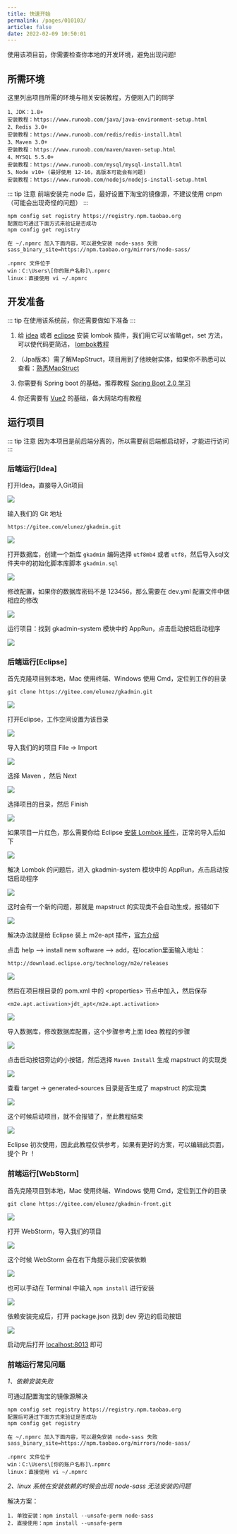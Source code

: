 ```yaml
---
title: 快速开始
permalink: /pages/010103/
article: false
date: 2022-02-09 10:50:01
---
```


使用该项目前，你需要检查你本地的开发环境，避免出现问题!

## 所需环境

这里列出项目所需的环境与相关安装教程，方便刚入门的同学

```
1、JDK：1.8+ 
安装教程：https://www.runoob.com/java/java-environment-setup.html
2、Redis 3.0+
安装教程：https://www.runoob.com/redis/redis-install.html
3、Maven 3.0+
安装教程：https://www.runoob.com/maven/maven-setup.html
4、MYSQL 5.5.0+
安装教程：https://www.runoob.com/mysql/mysql-install.html
5、Node v10+ (最好使用 12-16，高版本可能会有问题)
安装教程：https://www.runoob.com/nodejs/nodejs-install-setup.html
```

::: tip 注意
前端安装完 node 后，最好设置下淘宝的镜像源，不建议使用 cnpm（可能会出现奇怪的问题）
:::

```
npm config set registry https://registry.npm.taobao.org
配置后可通过下面方式来验证是否成功
npm config get registry

在 ~/.npmrc 加入下面内容，可以避免安装 node-sass 失败
sass_binary_site=https://npm.taobao.org/mirrors/node-sass/

.npmrc 文件位于
win：C:\Users\[你的账户名称]\.npmrc
linux：直接使用 vi ~/.npmrc
```
## 开发准备
::: tip
在使用该系统前，你还需要做如下准备
:::

1. 给 [idea](https://blog.csdn.net/wochunyang/article/details/81736354) 或者 [eclipse](https://blog.csdn.net/magi1201/article/details/85995987) 安装 lombok 插件，我们用它可以省略get，set 方法，可以使代码更简洁，
 [lombok教程](https://www.ydyno.com/archives/1147.html)

2. （Jpa版本）需了解MapStruct，项目用到了他映射实体，如果你不熟悉可以查看：[熟悉MapStruct](https://www.jianshu.com/p/3f20ca1a93b0)

3. 你需要有 Spring boot 的基础，推荐教程 [Spring Boot 2.0 学习](https://github.com/ityouknow/spring-boot-examples)

4. 你还需要有 [Vue2](https://v2.cn.vuejs.org/) 的基础，各大网站均有教程

## 运行项目

::: tip 注意
因为本项目是前后端分离的，所以需要前后端都启动好，才能进行访问
:::

### 后端运行[Idea]

打开Idea，直接导入Git项目

![](/gkadmin-doc/images/2020/06/25/20200609184434.jpg)

输入我们的 Git 地址

```
https://gitee.com/elunez/gkadmin.git
```

![](/gkadmin-doc/images/2020/06/25/20200609184548.jpg)

打开数据库，创建一个新库 `gkadmin` 编码选择 `utf8mb4` 或者 `utf8`，然后导入sql文件夹中的初始化脚本库脚本 `gkadmin.sql`

![](/gkadmin-doc/images/2020/06/25/20200609184722.jpg)

修改配置，如果你的数据库密码不是 123456，那么需要在 dev.yml 配置文件中做相应的修改

![](/gkadmin-doc/images/2020/06/25/20200609185014.jpg)

运行项目：找到 gkadmin-system 模块中的 AppRun，点击启动按钮启动程序

![](/gkadmin-doc/images/2020/06/25/20200605112835.jpg)

### 后端运行[Eclipse]

首先克隆项目到本地，Mac 使用终端、Windows 使用 Cmd，定位到工作的目录

```
git clone https://gitee.com/elunez/gkadmin.git
```

![](/gkadmin-doc/images/2020/06/25/20200609185424.jpg)

打开Eclipse，工作空间设置为该目录

![](/gkadmin-doc/images/2020/06/25/20200609185609.jpg)

导入我们的的项目 File -> Import

![](/gkadmin-doc/images/2020/06/25/20200609185730.jpg)

选择 Maven ，然后 Next

![](/gkadmin-doc/images/2020/06/25/20200609185818.jpg)

选择项目的目录，然后 Finish

![](/gkadmin-doc/images/2020/06/25/20200609185940.jpg)

如果项目一片红色，那么需要你给 Eclipse [安装 Lombok 插件](https://www.baidu.com/s?ie=utf-8&wd=eclipse%E5%AE%89%E8%A3%85lombok%E6%8F%92%E4%BB%B6)，正常的导入后如下

![](/gkadmin-doc/images/2020/06/25/20200609190325.jpg)

解决 Lombok 的问题后，进入 gkadmin-system 模块中的 AppRun，点击启动按钮启动程序

![](/gkadmin-doc/images/2020/06/25/20200609190602.jpg)

这时会有一个新的问题，那就是 mapstruct 的实现类不会自动生成，报错如下

![](/gkadmin-doc/images/2020/06/25/20200609190817.jpg)

解决办法就是给 Eclipse 装上 m2e-apt 插件，[官方介绍](https://mapstruct.org/documentation/ide-support/)

点击 help --> install new software --> add，在location里面输入地址：

```
http://download.eclipse.org/technology/m2e/releases
```

![](/gkadmin-doc/images/2020/06/25/20200609191851.jpg)

然后在项目根目录的 pom.xml 中的 &lt;properties&gt; 节点中加入，然后保存

```
<m2e.apt.activation>jdt_apt</m2e.apt.activation>
```

![](/gkadmin-doc/images/2020/06/25/20200609192055.jpg)

导入数据库，修改数据库配置，这个步骤参考上面 Idea 教程的步骤

![](/gkadmin-doc/images/2020/06/25/20200609192230.jpg)

点击启动按钮旁边的小按钮，然后选择 `Maven Install` 生成 mapstruct 的实现类

![](/gkadmin-doc/images/2020/06/25/20200609192922.jpg)

查看 target -> generated-sources 目录是否生成了 mapstruct 的实现类

![](/gkadmin-doc/images/2020/06/25/20200609193210.jpg)

这个时候启动项目，就不会报错了，至此教程结束

![](/gkadmin-doc/images/2020/06/25/20200609193456.jpg)

Eclipse 初次使用，因此此教程仅供参考，如果有更好的方案，可以编辑此页面，提个 Pr ！

### 前端运行[WebStorm]

首先克隆项目到本地，Mac 使用终端、Windows 使用 Cmd，定位到工作的目录

```
git clone https://gitee.com/elunez/gkadmin-front.git
```

![](/gkadmin-doc/images/2020/06/25/20200609194318.jpg)

打开 WebStorm，导入我们的项目

![](/gkadmin-doc/images/2020/06/25/20200609194432.jpg)

这个时候 WebStorm 会在右下角提示我们安装依赖

![](/gkadmin-doc/images/2020/06/25/20200609194535.jpg)

也可以手动在 Terminal 中输入 `npm install` 进行安装

![](/gkadmin-doc/images/2020/06/25/20200609194723.jpg)

依赖安装完成后，打开 package.json 找到 dev 旁边的启动按钮

![](/gkadmin-doc/images/2020/06/25/20200609194958.jpg)

启动完后打开 [localhost:8013](localhost:8013) 即可

### 前端运行常见问题
*1、依赖安装失败*

可通过配置淘宝的镜像源解决
```
npm config set registry https://registry.npm.taobao.org
配置后可通过下面方式来验证是否成功
npm config get registry

在 ~/.npmrc 加入下面内容，可以避免安装 node-sass 失败
sass_binary_site=https://npm.taobao.org/mirrors/node-sass/

.npmrc 文件位于
win：C:\Users\[你的账户名称]\.npmrc
linux：直接使用 vi ~/.npmrc
```
*2、linux 系统在安装依赖的时候会出现 node-sass 无法安装的问题*

解决方案：
```
1. 单独安装：npm install --unsafe-perm node-sass 
2. 直接使用：npm install --unsafe-perm
```

<Vssue :title="$title" />
